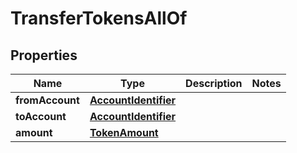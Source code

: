 

# TransferTokensAllOf


## Properties

Name | Type | Description | Notes
------------ | ------------- | ------------- | -------------
**fromAccount** | [**AccountIdentifier**](AccountIdentifier.md) |  | 
**toAccount** | [**AccountIdentifier**](AccountIdentifier.md) |  | 
**amount** | [**TokenAmount**](TokenAmount.md) |  | 



